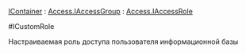 ﻿---
Title: Компонент
Keywords:
Link: .Access.ICustomRole
---

[IContainer](topic:.Custom.ComClasses.IContainer) :
[Access.IAccessGroup](topic:.Custom.ComClasses.Access.IAccessGroup.Default) :
[Access.IAccessRole](topic:.Custom.ComClasses.Access.IAccessRole.Default)

#ICustomRole

Настраиваемая роль доступа пользователя информационной базы